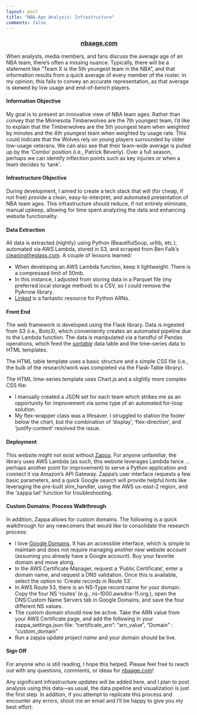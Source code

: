 ```yaml
---
layout: post
title: "NBA-Age Analysis: Infrastructure"
comments: false
---
```


<h3 style="text-align: center;"><a href="https://nbaage.com/"><ins>nbaage.com</ins></a></h3>

When analysts, media members, and fans discuss the average age of an NBA team, there’s often a missing nuance. Typically, there will be a statement like “Team X is the 5th youngest team in the NBA”, and that information results from a quick average of every member of the roster. In my opinion, this fails to convey an accurate representation, as that average is skewed by low usage and end-of-bench players.

#### Information Objective

My goal is to present an innovative view of NBA team ages. Rather than convey that the Minnesota Timberwolves are the 7th youngest team, I’d like to explain that the Timberwolves are the 5th youngest team when weighted by minutes and the 4th youngest team when weighted by usage rate. This could indicate that the Wolves rely on young players surrounded by older low-usage veterans. We can also see that their team-wide average is pulled up by the ‘Combo’ position (i.e., Patrick Beverly). Over a full season, perhaps we can identify inflection points such as key injuries or when a team decides to ‘tank'.

#### Infrastructure Objective

During development, I aimed to create a tech stack that will (for cheap, if not free) provide a clean, easy-to-interpret, and automated presentation of NBA team ages. This infrastructure should reduce, if not entirely eliminate, manual upkeep, allowing for time spent analyzing the data and enhancing website functionality.

#### Data Extraction

All data is extracted (nightly) using Python (BeautifulSoup, urllib, etc.), automated via AWS Lambda, stored in S3, and scraped from Ben Falk’s <ins>[cleaningtheglass.com](https://cleaningtheglass.com/)</ins>. A couple of lessons learned:
- When developing an AWS Lambda function, keep it lightweight. There is a compressed limit of 50mb.
- In this instance, I adjusted from storing data in a Parquet file (my preferred local storage method) to a CSV, so I could remove the PyArrow library.
- <ins>[Linked](https://github.com/keithrozario/Klayers/blob/master/deployments/python3.8/arns/us-east-2.csv)</ins> is a fantastic resource for Python ARNs.

#### Front End

The web framework is developed using the Flask library. Data is ingested from S3 (i.e., Boto3), which conveniently creates an automated pipeline due to the Lambda function. The data is manipulated via a handful of Pandas operations, which feed the <ins>*[sortable](https://flask-table.readthedocs.io/en/stable/#sortable-tables)*</ins> data table and the time-series data to HTML templates.

The HTML table template uses a basic structure and a simple CSS file (i.e., the bulk of the research/work was completed via the Flask-Table library). 

The HTML time-series template uses Chart.js and a slightly more complex CSS file:
- I manually created a JSON set for each team which strikes me as an opportunity for improvement via some type of an automated for-loop solution.
- My flex-wrapper class was a lifesaver. I struggled to station the footer below the chart, but the combination of ‘display’, ‘flex-direction’, and ‘justify-content’ resolved the issue.

#### Deployment

This website might not exist without <ins>[Zappa](https://github.com/zappa/Zappa)</ins>. For anyone unfamiliar, the library uses AWS Lambda (as such, this website leverages Lambda twice … perhaps another point for improvement) to serve a Python application and connect it via Amazon’s API Gateway. Zappa’s user interface requests a few basic parameters, and a quick Google search will provide helpful hints like leveraging the pre-built slim_handler, using the AWS us-east-2 region, and the ‘zappa tail’ function for troubleshooting.

#### Custom Domains: Process Walkthrough 

In addition, Zappa allows for custom domains. The following is a quick walkthrough for any newcomers that would like to consolidate the research process:
- I love <ins>[Google Domains](https://domains.google.com/)</ins>. It has an accessible interface, which is simple to maintain and does not require managing another new website account (assuming you already have a Google account). Buy your favorite domain and move along.
- In the AWS Certificate Manager, request a ‘Public Certificate’, enter a domain name, and request a DNS validation. Once this is available, select the option to ‘Create records in Route 53’.
- In AWS Route 53, there is an NS-Type record name for your domain. Copy the four NS ‘routes’ (e.g., ns-1000.awsdns-11.org.), open the DNS:Custom Name Servers tab in Google Domains, and save the four different NS values.
- The custom domain should now be active. Take the ARN value from your AWS Certificate page, and add the following in your zappa_settings.json file:
“certificate_arn”: “arn_value”, “Domain” : "custom_domain”
- Run a zappa update *project name* and your domain should be live.

#### Sign Off

For anyone who is still reading, I hope this helped. Please feel free to reach out with any questions, comments, or ideas for <ins>[nbaage.com](https://nbaage.com/)</ins>!

Any significant infrastructure updates will be added here, and I plan to post analysis using this data-–as usual, the data pipeline and visualization is just the first step. In addition, if you attempt to replicate this process and encounter any errors, shoot me an email and I’ll be happy to give you my best effort.
